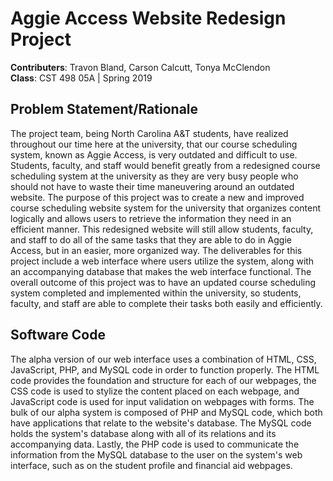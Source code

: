 # Aggie Access Website Redesign Project
**Contributers**: Travon Bland, Carson Calcutt, Tonya McClendon\
**Class**: CST 498 05A | Spring 2019

## Problem Statement/Rationale
The project team, being North Carolina A&T students, have realized throughout our time here at the university, that our course scheduling system, known as Aggie Access, is very outdated and difficult to use. Students, faculty, and staff would benefit greatly from a redesigned course scheduling system at the university as they are very busy people who should not have to waste their time maneuvering around an outdated website. The purpose of this project was to create a new and improved course scheduling website system for the university that organizes content logically and allows users to retrieve the information they need in an efficient manner. This redesigned website will still allow students, faculty, and staff to do all of the same tasks that they are able to do in Aggie Access, but in an easier, more organized way. The deliverables for this project include a web interface where users utilize the system, along with an accompanying database that makes the web interface functional. The overall outcome of this project was to have an updated course scheduling system completed and implemented within the university, so students, faculty, and staff are able to complete their tasks both easily and efficiently.

## Software Code
The alpha version of our web interface uses a combination of HTML, CSS, JavaScript, PHP, and MySQL code in order to function properly. The HTML code provides the foundation and structure for each of our webpages, the CSS code is used to stylize the content placed on each webpage, and JavaScript code is used for input validation on webpages with forms. The bulk of our alpha system is composed of PHP and MySQL code, which both have applications that relate to the website's database. The MySQL code holds the system's database along with all of its relations and its accompanying data. Lastly, the PHP code is used to communicate the information from the MySQL database to the user on the system's web interface, such as on the student profile and financial aid webpages.
